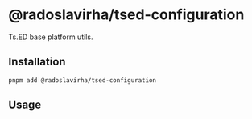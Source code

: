 # @radoslavirha/tsed-configuration

Ts.ED base platform utils.

## Installation

`pnpm add @radoslavirha/tsed-configuration`

## Usage
